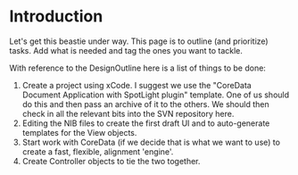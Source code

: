 # Introduction #

Let's get this beastie under way. This page is to outline (and prioritize) tasks. Add what is needed and tag the ones you want to tackle.

With reference to the DesignOutline here is a list of things to be done:

  1. Create a project using xCode. I suggest we use the "CoreData Document Application with SpotLight plugin" template. One of us should do this and then pass an archive of it to the others. We should then check in all the relevant bits into the SVN repository here.
  1. Editing the NIB files to create the first draft UI and to auto-generate templates for the View objects.
  1. Start work with CoreData (if we decide that is what we want to use) to create a fast, flexible, alignment 'engine'.
  1. Create Controller objects to tie the two together.